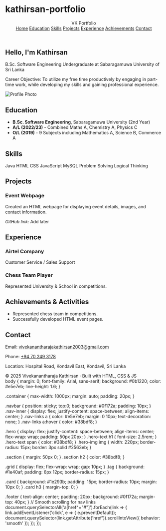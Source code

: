 # kathirsan-portfolio
<!DOCTYPE html>
<html lang="en">
<head>
  <meta charset="UTF-8" />
  <meta name="viewport" content="width=device-width, initial-scale=1.0"/>
  <title>Vivekanantharaja Kathirsan - Portfolio</title>
  <link rel="stylesheet" href="styles.css"/>
  <script defer src="main.js"></script>
</head>
<body>
  <!-- Navigation -->
  <header class="navbar">
    <div class="container nav-inner">
      <div class="brand">VK Portfolio</div>
      <nav class="nav-links">
        <a href="#home">Home</a>
        <a href="#education">Education</a>
        <a href="#skills">Skills</a>
        <a href="#projects">Projects</a>
        <a href="#experience">Experience</a>
        <a href="#achievements">Achievements</a>
        <a href="#contact">Contact</a>
      </nav>
    </div>
  </header>

  <!-- Hero -->
  <section id="home" class="hero container">
    <div class="hero-text">
      <h1>Hello, I'm <span>Kathirsan</span></h1>
      <p>B.Sc. Software Engineering Undergraduate at Sabaragamuwa University of Sri Lanka</p>
      <p class="career">Career Objective: To utilize my free time productively by engaging in part-time work, while developing my skills and gaining professional experience.</p>
    </div>
    <div class="hero-img">
      <img src="assets/profile.jpg" alt="Profile Photo"/>
    </div>
  </section>

  <!-- Education -->
  <section id="education" class="section container">
    <h2>Education</h2>
    <ul>
      <li><strong>B.Sc. Software Engineering</strong>, Sabaragamuwa University (2nd Year)</li>
      <li><strong>A/L (2022/23)</strong> - Combined Maths A, Chemistry A, Physics C</li>
      <li><strong>O/L (2019)</strong> - 9 Subjects including Mathematics A, Science B, Commerce A</li>
    </ul>
  </section>

  <!-- Skills -->
  <section id="skills" class="section container">
    <h2>Skills</h2>
    <div class="grid">
      <span class="tag">Java</span>
      <span class="tag">HTML</span>
      <span class="tag">CSS</span>
      <span class="tag">JavaScript</span>
      <span class="tag">MySQL</span>
      <span class="tag">Problem Solving</span>
      <span class="tag">Logical Thinking</span>
    </div>
  </section>

  <!-- Projects -->
  <section id="projects" class="section container">
    <h2>Projects</h2>
    <div class="card">
      <h3>Event Webpage</h3>
      <p>Created an HTML webpage for displaying event details, images, and contact information.</p>
      <p><em>GitHub link</em>: <span class="meta">Add later</span></p>
    </div>
  </section>

  <!-- Experience -->
  <section id="experience" class="section container">
    <h2>Experience</h2>
    <div class="card">
      <h3>Airtel Company</h3>
      <p>Customer Service / Sales Support</p>
    </div>
    <div class="card">
      <h3>Chess Team Player</h3>
      <p>Represented University & School in competitions.</p>
    </div>
  </section>

  <!-- Achievements -->
  <section id="achievements" class="section container">
    <h2>Achievements & Activities</h2>
    <ul>
      <li>Represented chess team in competitions.</li>
      <li>Successfully developed HTML event pages.</li>
    </ul>
  </section>

  <!-- Contact -->
  <section id="contact" class="section container">
    <h2>Contact</h2>
    <p>Email: <a href="mailto:vivekanantharajakathirsan2003@gmail.com">vivekanantharajakathirsan2003@gmail.com</a></p>
    <p>Phone: <a href="tel:+94702493178">+94 70 249 3178</a></p>
    <p>Location: Hospital Road, Kondavil East, Kondavil, Sri Lanka</p>
  </section>

  <footer class="footer">
    © 2025 Vivekanantharaja Kathirsan · Built with HTML, CSS & JS
  </footer>
  body {
  margin: 0;
  font-family: Arial, sans-serif;
  background: #0b1220;
  color: #e5e7eb;
  line-height: 1.6;
}

.container { max-width: 1000px; margin: auto; padding: 20px; }

.navbar { position: sticky; top:0; background: #0f172a; padding: 10px; }
.nav-inner { display: flex; justify-content: space-between; align-items: center; }
.nav-links a { color: #e5e7eb; margin: 0 10px; text-decoration: none; }
.nav-links a:hover { color: #38bdf8; }

.hero { display: flex; justify-content: space-between; align-items: center; flex-wrap: wrap; padding: 50px 20px; }
.hero-text h1 { font-size: 2.5rem; }
.hero-text span { color: #38bdf8; }
.hero-img img { width: 220px; border-radius: 15px; border: 3px solid #2563eb; }

.section { margin: 50px 0; }
.section h2 { color: #38bdf8; }

.grid { display: flex; flex-wrap: wrap; gap: 10px; }
.tag { background: #1e40af; padding: 6px 12px; border-radius: 15px; }

.card { background: #1e293b; padding: 15px; border-radius: 10px; margin: 10px 0; }
.card h3 { margin-top: 0; }

.footer { text-align: center; padding: 20px; background: #0f172a; margin-top: 40px; }
// Smooth scrolling for nav links
document.querySelectorAll('a[href^="#"]').forEach(link => {
  link.addEventListener('click', e => {
    e.preventDefault();
    document.querySelector(link.getAttribute('href')).scrollIntoView({
      behavior: 'smooth'
    });
  });
});

</body>
</html>
